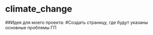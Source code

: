 # climate_change

##Идея для моего проекта:
#Создать страницу, где будут указаны основные проблемы ГП

